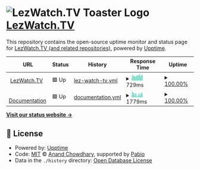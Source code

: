 # <img src="https://raw.githubusercontent.com/LezWatch/lwtv-underscores/refs/heads/production/images/lwtv-toaster.svg" width="50" alt="LezWatch.TV Toaster Logo"> [LezWatch.TV](https://lezwatchtv.com)

This repository contains the open-source uptime monitor and status page for [LezWatch.TV (and related repositories)](https://lezwatchtv.com), powered by [Upptime](https://github.com/upptime/upptime).

<!--start: status pages-->
<!-- This summary is generated by Upptime (https://github.com/upptime/upptime) -->
<!-- Do not edit this manually, your changes will be overwritten -->
<!-- prettier-ignore -->
| URL | Status | History | Response Time | Uptime |
| --- | ------ | ------- | ------------- | ------ |
| <img alt="" src="https://icons.duckduckgo.com/ip3/www.lezwatchtv.com.ico" height="13"> [LezWatch.TV](https://www.lezwatchtv.com) | 🟩 Up | [lez-watch-tv.yml](https://github.com/LezWatch/upptime/commits/HEAD/history/lez-watch-tv.yml) | <details><summary><img alt="Response time graph" src="./graphs/lez-watch-tv/response-time-week.png" height="20"> 729ms</summary><br><a href="https://status.lezwatchtv.com/history/lez-watch-tv"><img alt="Response time 729" src="https://img.shields.io/endpoint?url=https%3A%2F%2Fraw.githubusercontent.com%2FLezWatch%2Fupptime%2FHEAD%2Fapi%2Flez-watch-tv%2Fresponse-time.json"></a><br><a href="https://status.lezwatchtv.com/history/lez-watch-tv"><img alt="24-hour response time 788" src="https://img.shields.io/endpoint?url=https%3A%2F%2Fraw.githubusercontent.com%2FLezWatch%2Fupptime%2FHEAD%2Fapi%2Flez-watch-tv%2Fresponse-time-day.json"></a><br><a href="https://status.lezwatchtv.com/history/lez-watch-tv"><img alt="7-day response time 729" src="https://img.shields.io/endpoint?url=https%3A%2F%2Fraw.githubusercontent.com%2FLezWatch%2Fupptime%2FHEAD%2Fapi%2Flez-watch-tv%2Fresponse-time-week.json"></a><br><a href="https://status.lezwatchtv.com/history/lez-watch-tv"><img alt="30-day response time 729" src="https://img.shields.io/endpoint?url=https%3A%2F%2Fraw.githubusercontent.com%2FLezWatch%2Fupptime%2FHEAD%2Fapi%2Flez-watch-tv%2Fresponse-time-month.json"></a><br><a href="https://status.lezwatchtv.com/history/lez-watch-tv"><img alt="1-year response time 729" src="https://img.shields.io/endpoint?url=https%3A%2F%2Fraw.githubusercontent.com%2FLezWatch%2Fupptime%2FHEAD%2Fapi%2Flez-watch-tv%2Fresponse-time-year.json"></a></details> | <details><summary><a href="https://status.lezwatchtv.com/history/lez-watch-tv">100.00%</a></summary><a href="https://status.lezwatchtv.com/history/lez-watch-tv"><img alt="All-time uptime 100.00%" src="https://img.shields.io/endpoint?url=https%3A%2F%2Fraw.githubusercontent.com%2FLezWatch%2Fupptime%2FHEAD%2Fapi%2Flez-watch-tv%2Fuptime.json"></a><br><a href="https://status.lezwatchtv.com/history/lez-watch-tv"><img alt="24-hour uptime 100.00%" src="https://img.shields.io/endpoint?url=https%3A%2F%2Fraw.githubusercontent.com%2FLezWatch%2Fupptime%2FHEAD%2Fapi%2Flez-watch-tv%2Fuptime-day.json"></a><br><a href="https://status.lezwatchtv.com/history/lez-watch-tv"><img alt="7-day uptime 100.00%" src="https://img.shields.io/endpoint?url=https%3A%2F%2Fraw.githubusercontent.com%2FLezWatch%2Fupptime%2FHEAD%2Fapi%2Flez-watch-tv%2Fuptime-week.json"></a><br><a href="https://status.lezwatchtv.com/history/lez-watch-tv"><img alt="30-day uptime 100.00%" src="https://img.shields.io/endpoint?url=https%3A%2F%2Fraw.githubusercontent.com%2FLezWatch%2Fupptime%2FHEAD%2Fapi%2Flez-watch-tv%2Fuptime-month.json"></a><br><a href="https://status.lezwatchtv.com/history/lez-watch-tv"><img alt="1-year uptime 100.00%" src="https://img.shields.io/endpoint?url=https%3A%2F%2Fraw.githubusercontent.com%2FLezWatch%2Fupptime%2FHEAD%2Fapi%2Flez-watch-tv%2Fuptime-year.json"></a></details>
| <img alt="" src="https://icons.duckduckgo.com/ip3/docs.lezwatchtv.com.ico" height="13"> [Documentation](https://docs.lezwatchtv.com) | 🟩 Up | [documentation.yml](https://github.com/LezWatch/upptime/commits/HEAD/history/documentation.yml) | <details><summary><img alt="Response time graph" src="./graphs/documentation/response-time-week.png" height="20"> 1779ms</summary><br><a href="https://status.lezwatchtv.com/history/documentation"><img alt="Response time 1779" src="https://img.shields.io/endpoint?url=https%3A%2F%2Fraw.githubusercontent.com%2FLezWatch%2Fupptime%2FHEAD%2Fapi%2Fdocumentation%2Fresponse-time.json"></a><br><a href="https://status.lezwatchtv.com/history/documentation"><img alt="24-hour response time 1623" src="https://img.shields.io/endpoint?url=https%3A%2F%2Fraw.githubusercontent.com%2FLezWatch%2Fupptime%2FHEAD%2Fapi%2Fdocumentation%2Fresponse-time-day.json"></a><br><a href="https://status.lezwatchtv.com/history/documentation"><img alt="7-day response time 1779" src="https://img.shields.io/endpoint?url=https%3A%2F%2Fraw.githubusercontent.com%2FLezWatch%2Fupptime%2FHEAD%2Fapi%2Fdocumentation%2Fresponse-time-week.json"></a><br><a href="https://status.lezwatchtv.com/history/documentation"><img alt="30-day response time 1779" src="https://img.shields.io/endpoint?url=https%3A%2F%2Fraw.githubusercontent.com%2FLezWatch%2Fupptime%2FHEAD%2Fapi%2Fdocumentation%2Fresponse-time-month.json"></a><br><a href="https://status.lezwatchtv.com/history/documentation"><img alt="1-year response time 1779" src="https://img.shields.io/endpoint?url=https%3A%2F%2Fraw.githubusercontent.com%2FLezWatch%2Fupptime%2FHEAD%2Fapi%2Fdocumentation%2Fresponse-time-year.json"></a></details> | <details><summary><a href="https://status.lezwatchtv.com/history/documentation">100.00%</a></summary><a href="https://status.lezwatchtv.com/history/documentation"><img alt="All-time uptime 100.00%" src="https://img.shields.io/endpoint?url=https%3A%2F%2Fraw.githubusercontent.com%2FLezWatch%2Fupptime%2FHEAD%2Fapi%2Fdocumentation%2Fuptime.json"></a><br><a href="https://status.lezwatchtv.com/history/documentation"><img alt="24-hour uptime 100.00%" src="https://img.shields.io/endpoint?url=https%3A%2F%2Fraw.githubusercontent.com%2FLezWatch%2Fupptime%2FHEAD%2Fapi%2Fdocumentation%2Fuptime-day.json"></a><br><a href="https://status.lezwatchtv.com/history/documentation"><img alt="7-day uptime 100.00%" src="https://img.shields.io/endpoint?url=https%3A%2F%2Fraw.githubusercontent.com%2FLezWatch%2Fupptime%2FHEAD%2Fapi%2Fdocumentation%2Fuptime-week.json"></a><br><a href="https://status.lezwatchtv.com/history/documentation"><img alt="30-day uptime 100.00%" src="https://img.shields.io/endpoint?url=https%3A%2F%2Fraw.githubusercontent.com%2FLezWatch%2Fupptime%2FHEAD%2Fapi%2Fdocumentation%2Fuptime-month.json"></a><br><a href="https://status.lezwatchtv.com/history/documentation"><img alt="1-year uptime 100.00%" src="https://img.shields.io/endpoint?url=https%3A%2F%2Fraw.githubusercontent.com%2FLezWatch%2Fupptime%2FHEAD%2Fapi%2Fdocumentation%2Fuptime-year.json"></a></details>

<!--end: status pages-->

[**Visit our status website →**](https://lezwatch.github.io/upptime)

## 📄 License

- Powered by: [Upptime](https://github.com/upptime/upptime)
- Code: [MIT](./LICENSE) © [Anand Chowdhary](https://anandchowdhary.com), supported by [Pabio](https://pabio.com)
- Data in the `./history` directory: [Open Database License](https://opendatacommons.org/licenses/odbl/1-0/)
